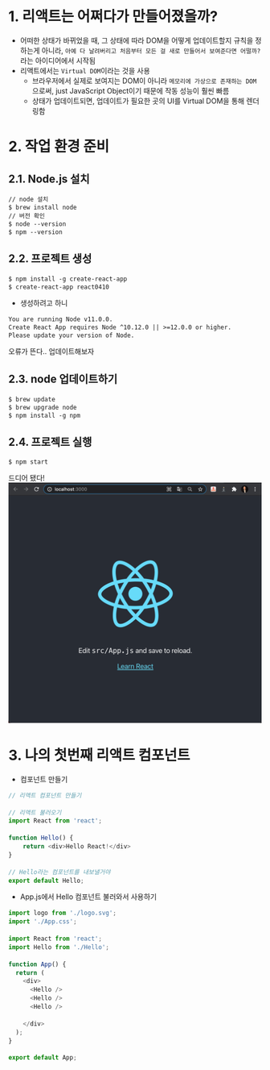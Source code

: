 # 1. 리액트는 어쩌다가 만들어졌을까?
- 어떠한 상태가 바뀌었을 때, 그 상태에 따라 DOM을 어떻게 업데이트할지 규칙을 정하는게 아니라, `아예 다 날려버리고 처음부터 모든 걸 새로 만들어서 보여준다면 어떨까?`라는 아이디어에서 시작됨
- 리액트에서는 `Virtual DOM`이라는 것을 사용
  - 브라우저에서 실제로 보여지는 DOM이 아니라 `메모리에 가상으로 존재하는 DOM`으로써, just JavaScript Object이기 때문에 작동 성능이 훨씬 빠름
  - 상태가 업데이트되면, 업데이트가 필요한 곳의 UI를 Virtual DOM을 통해 렌더링함

# 2. 작업 환경 준비
## 2.1. Node.js 설치
```text
// node 설치
$ brew install node
// 버전 확인
$ node --version
$ npm --version
```
## 2.2. 프로젝트 생성
```text
$ npm install -g create-react-app
$ create-react-app react0410
```
- 생성하려고 하니
```text
You are running Node v11.0.0.
Create React App requires Node ^10.12.0 || >=12.0.0 or higher.
Please update your version of Node.
```
오류가 뜬다.. 업데이트해보자
## 2.3. node 업데이트하기
```text
$ brew update
$ brew upgrade node
$ npm install -g npm
```
## 2.4. 프로젝트 실행
```text
$ npm start
```
드디어 됐다!<br/>
![](assets/20210410_01.png)<br/>

# 3. 나의 첫번째 리액트 컴포넌트
- 컴포넌트 만들기
```javascript
// 리액트 컴포넌트 만들기

// 리액트 불러오기
import React from 'react';

function Hello() {
    return <div>Hello React!</div>
}

// Hello라는 컴포넌트를 내보낼거야
export default Hello;
```
- App.js에서 Hello 컴포넌트 불러와서 사용하기
```javascript
import logo from './logo.svg';
import './App.css';

import React from 'react';
import Hello from './Hello';

function App() {
  return (
    <div>
      <Hello />
      <Hello />
      <Hello />

    </div>
  );
}

export default App;
```